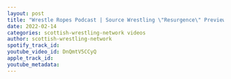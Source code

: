```yaml
---
layout: post
title: "Wrestle Ropes Podcast | Source Wrestling \"Resurgence\" Preview with Robert Wishart"
date: 2022-02-14
categories: scottish-wrestling-network videos
author: scottish-wrestling-network
spotify_track_id: 
youtube_video_id: DnQmtV5CCyQ
apple_track_id: 
youtube_metadata: 
---
```

